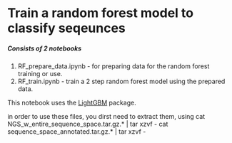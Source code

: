 # Train a random forest model to classify seqeunces
##### Consists of 2 notebooks
1. RF_prepare_data.ipynb - for preparing data for the random forest training or use.
2. RF_train.ipynb - train a 2 step random forest model using the prepared data.

This notebook uses the [LightGBM](https://lightgbm.readthedocs.io) package.

in order to use these files, you dirst need to extract them, using
cat NGS_w_entire_sequence_space.tar.gz.* | tar xzvf -
cat sequence_space_annotated.tar.gz.* | tar xzvf -
